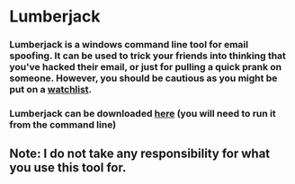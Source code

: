 # Lumberjack
### Lumberjack is a windows command line tool for email spoofing. It can be used to trick your friends into thinking that you've hacked their email, or just for pulling a quick prank on someone. However, you should be cautious as you might be put on a [watchlist](https://www.spamhaus.org/pbl/).
### Lumberjack can be downloaded [here](https://github.com/jptr218/lumberjack/raw/main/lumberjack.exe) (you will need to run it from the command line)
## **Note: I do not take any responsibility for what you use this tool for.**
